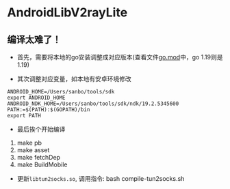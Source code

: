 # AndroidLibV2rayLite

## 编译太难了！

* 首先，需要将本地的go安装调整成对应版本(查看文件[go.mod](./go.mod)中，go 1.19则是1.19)

* 其次调整对应变量，如本地有安卓环境修改

```
ANDROID_HOME=/Users/sanbo/tools/sdk
export ANDROID_HOME
ANDROID_NDK_HOME=/Users/sanbo/tools/sdk/ndk/19.2.5345600
PATH:=$(PATH):$(GOPATH)/bin
export PATH

```
* 最后挨个开始编译
1. make pb
2. make asset
3. make fetchDep
4. make BuildMobile

* 更新`libtun2socks.so`, 调用指令: bash compile-tun2socks.sh